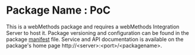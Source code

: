 # Package Name : PoC
This is a webMethods package and requires a webMethods Integration Server to host it. Package versioning and configuration can be found in the package [manifest](./PoC/manifest.v3) file. Service and API documentation is available on the package's home page http://&lt;server&gt;:&lt;port&gt;/&lt;packagename>.